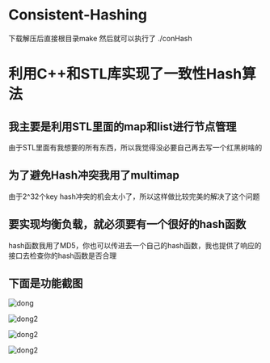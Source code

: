 # Consistent-Hashing
下载解压后直接根目录make
然后就可以执行了
./conHash

利用C++和STL库实现了一致性Hash算法
===
我主要是利用STL里面的map和list进行节点管理
--
由于STL里面有我想要的所有东西，所以我觉得没必要自己再去写一个红黑树啥的

为了避免Hash冲突我用了multimap
--
由于2^32个key hash冲突的机会太小了，所以这样做比较完美的解决了这个问题

要实现均衡负载，就必须要有一个很好的hash函数
--
hash函数我用了MD5，你也可以传进去一个自己的hash函数，我也提供了响应的接口去检查你的hash函数是否合理

下面是功能截图
--
![dong](http://img.blog.csdn.net/20171002161535903?watermark/2/text/aHR0cDovL2Jsb2cuY3Nkbi5uZXQvUFJPR1JBTV9hbnl3aGVyZQ==/font/5a6L5L2T/fontsize/400/fill/I0JBQkFCMA==/dissolve/70/gravity/SouthEast)

![dong2](http://img.blog.csdn.net/20171002162351095?watermark/2/text/aHR0cDovL2Jsb2cuY3Nkbi5uZXQvUFJPR1JBTV9hbnl3aGVyZQ==/font/5a6L5L2T/fontsize/400/fill/I0JBQkFCMA==/dissolve/70/gravity/SouthEast)

![dong2](http://img.blog.csdn.net/20171002162518565?watermark/2/text/aHR0cDovL2Jsb2cuY3Nkbi5uZXQvUFJPR1JBTV9hbnl3aGVyZQ==/font/5a6L5L2T/fontsize/400/fill/I0JBQkFCMA==/dissolve/70/gravity/SouthEast)

![dong2](http://img.blog.csdn.net/20171002162745093?watermark/2/text/aHR0cDovL2Jsb2cuY3Nkbi5uZXQvUFJPR1JBTV9hbnl3aGVyZQ==/font/5a6L5L2T/fontsize/400/fill/I0JBQkFCMA==/dissolve/70/gravity/SouthEast)

